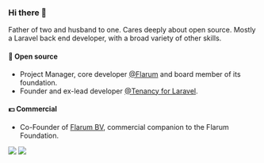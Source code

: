 ### Hi there 👋

Father of two and husband to one. Cares deeply about open source.
Mostly a Laravel back end developer, with a broad variety of other skills.

#### 🌲 Open source

- Project Manager, core developer [@Flarum](https://github.com/flarum) and board member of its foundation.
- Founder and ex-lead developer [@Tenancy for Laravel](https://github.com/tenancy).

#### 💵 Commercial

- Co-Founder of [Flarum BV](https://flarum.org), commercial companion to the Flarum Foundation.

![](https://github-readme-stats.vercel.app/api?username=luceos&show_icons=true&theme=radical)
![](https://github-profile-trophy.vercel.app/?username=luceos)
